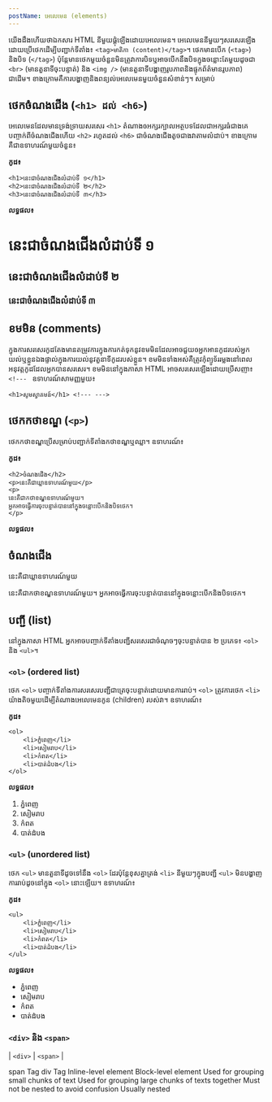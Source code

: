 ```yaml
---
postName: អេលេមេន (elements)
---	
```

យើងដឹងហើយថាឯកសារ HTML នីមួយផ្គុំឡើងដោយអេលេមេន។ អេលេមេននីមួយៗសរសេរឡើងដោយប្រើថេកដើម្បីបញ្ជាក់ទីតាំង៖ `<tag>មាតិកា (content)</tag>`។
ថេកមានបើក (`<tag>`)​ និងបិទ (`</tag>`) ប៉ុន្តែមានថេកមួយចំនួនមិនត្រូវាការបិទឬអាចបើកនឹងបិទក្នុងចន្លោះតែមួយដូចជា​ `<br>` (មានតួនាទីចុះបន្ទាត់) និង `<img />` (មានតួនាទីបង្ហាញរូបភាពនិងផ្ទុកព័ត៌មានរូបភាព) ជាដើម។ ខាងក្រោមគឺការបង្ហាញនិងពន្យល់អេលេមេនមួយចំនួនសំខាន់ៗ។ សម្រាប់

## ថេកចំណងជើង (`<h1> ដល់ <h6>`)
អេលេមេនដែលមានទ្រង់ទ្រាយសរសេរ `<h1>` តំណាងឲអក្សរក្បាលអត្ថបទដែលជាអក្សរធំជាងគេបញ្ចាក់ពីចំណងជើងហើយ `<h2>` រហូតដល់ `<h6>` ជាចំណងជើងតូចជាងវាតាមលំដាប់។
ខាងក្រោមគឺជាឧទាហរណ៍មួយចំនួន៖

**កូដ៖**

```
<h1>នេះជាចំណងជើងលំដាប់ទី ១</h1>
<h2>នេះជាចំណងជើងលំដាប់ទី ២</h2>
<h3>នេះជាចំណងជើងលំដាប់ទី ៣</h3>
```

**លទ្ធផល៖**
# នេះជាចំណងជើងលំដាប់ទី ១
## នេះជាចំណងជើងលំដាប់ទី ២
### នេះជាចំណងជើងលំដាប់ទី ៣

## ខមមិន (comments)
ក្នុងការសរសេរកូដតែងមានតម្រូវការក្នុងការកត់ទុកនូវខមមិនដែលអាចជួយឲអ្នកអានកូដរបស់អ្នកយល់ឬខ្លួនឯងផ្ទាល់ក្នុងការយល់នូវតួនាទីកូដរបស់ខ្លួន។ ខមមិនទាំងអស់គឺត្រូវកុំព្យូទ័ររម្លងនៅពេលអនុវត្តកូដដែលអ្នកបានសរសេរ។
ខមមិននៅក្នុងភាសា HTML អាចសរសេរឡើងដោយប្រើសញា៖ `<!--- ` ឧទាហរណ៍សាមញ្ញមួយ៖
```
<h1>សូមស្វាគមន៍</h1> <!--- ---> 
```

## ថេកកថាខណ្ឌ​ (`<p>`)
ថេកកថាខណ្ឌប្រើសម្រាប់បញ្ជាក់ទីតាំងកថាខណ្ឌឬឈ្លា។
ឧទាហរណ៍៖  

**កូដ៖**
	
```
<h2>ចំណងជើង</h2>
<p>នេះគឺជាឃ្លាឧទាហរណ៍មួយ</p>
<p>
នេះគឺជាកថាខណ្ឌឧទាហរណ៍មួយ។
អ្នកអាចធ្វើការចុះបន្ទាត់បាននៅក្នុងចន្លោះបើកនិងបិទថេក។
</p>
```

**លទ្ធផល៖**
## ចំណងជើង
នេះគឺជាឃ្លាឧទាហរណ៍មួយ

នេះគឺជាកថាខណ្ឌឧទាហរណ៍មួយ។
អ្នកអាចធ្វើការចុះបន្ទាត់បាននៅក្នុងចន្លោះបើកនិងបិទថេក។

## បញ្ជី (list)
នៅក្នុងភាសា HTML អ្នកអាចបញ្ចាក់ទីតាំងបញ្ជីសរសេរជាចំណុចៗចុះបន្ទាត់បាន ២​ ប្រភេទ៖
`<ol>` និង `<ul>`។

### `<ol>` (ordered list)
ថេក `<ol>` បញ្ចាក់ទីតាំងការសរសេរបញ្ជីជាត្រេចុះបន្ទាត់ដោយមានការរាប់។  `<ol>` ត្រូវការថេក `<li>` យ៉ាងតិចមួយដើម្បីតំណាងអេលេមេនកូន (children) របស់វា។ 
ឧទាហរណ៍៖

**កូដ៖**

```
<ol>
    <li>ភ្នំពេញ</li>
	<li>សៀមរាប</li>
	<li>កំពត</li>
	<li>បាត់ដំបង</li>
</ol>
```

**លទ្ធផល៖**
1. ភ្នំពេញ  
1. សៀមរាប  
1. កំពត
1. បាត់ដំបង

### `<ul>` (unordered list)
ថេក `<ul>` មានតួនាទីដូចទៅនឹង `<ol>` ដែរប៉ុន្តែខុសគ្នាត្រង់ `<li>` នីមួយៗក្នុងបញ្ជី `<ul>` មិនបង្ហាញការរាប់ដូចនៅក្នុង `<ol>` នោះឡើយ។
ឧទាហរណ៍៖

**កូដ៖**

```
<ul>
    <li>ភ្នំពេញ</li>
	<li>សៀមរាប</li>
	<li>កំពត</li>
	<li>បាត់ដំបង</li>
</ul>
```

**លទ្ធផល៖**
* ភ្នំពេញ  	
* សៀមរាប  
* កំពត
* បាត់ដំបង

### `<div>` និង `<span>`
| `<div>` | `<span>` |

span Tag 	div Tag
Inline-level element 	Block-level element
Used for grouping small chunks of text 	Used for grouping large chunks of texts together
Must not be nested to avoid confusion 	Usually nested